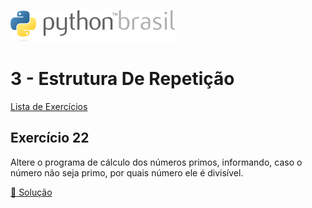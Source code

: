 ![pythonbrasil_logo](../../logo_pythonBrasil.png)

# 3 - Estrutura De Repetição 
[Lista de Exercícios](../../README.md)

## Exercício 22

Altere o programa de cálculo dos números primos, informando, caso o número não seja primo, por quais número ele é divisível.

[:page_with_curl: Solução](__init__.py)
